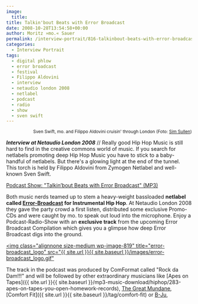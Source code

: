 ```yaml
---
image:
  title: 
title: Talkin'bout Beats with Error Broadcast
date: 2008-10-28T13:54:58+00:00
author: Moritz »mo.« Sauer
permalink: /interview-portrait/816-talkinbout-beats-with-error-broadcast
categories:
  - Interview Portrait
tags:
  - digital phlow
  - error broadcast
  - festival
  - Filippo Aldovini
  - interview
  - netaudio london 2008
  - netlabel
  - podcast
  - radio
  - show
  - sven swift
---
```

<p style="text-align: right;">
  <small>Sven Swift, mo. and Filippo Aldovini cruisin' through London (Foto: <a href="http://www.flickr.com/simsullen" target="_blank">Sim Sullen</a>)</small>
</p>

***Interview at Netaudio London 2008*** // Really good Hip Hop Music is still hard to find in the creative commons world of music. If you search for netlabels promoting deep Hip Hop Music you have to stick to a baby-handful of netlabels. But there's a glowing light at the end of the tunnel. This torch is held by Filippo Aldovini from Zymogen Netlabel and well-known Sven Swift.

[Podcast Show: "Talkin’bout Beats with Error Broadcast" (MP3)](http://mp3.phlow.de/digital_phlow/dp_009_netaudio_london_2008_part_2.mp3)

<!--more-->

<!--adsense-->

Both music nerds teamed up to stem a heavy-weight bassloaded **netlabel called <a href="http://www.error-broadcast.com/" target="_blank">Error-Broadcast</a> for Instrumental Hip Hop**. At Netaudio London 2008 they gave the party crowd a first listen, distributed some exclusive Promo-CDs and were caught by mo. to speak out loud into the microphone. Enjoy a Podcast-Radio-Show with an **exclusive track** from the upcoming Error Broadcast Compilation which gives you a glimpse how deep Error Broadcast digs into the ground.

[<img class="alignnone size-medium wp-image-819" title="error-broadcast_logo" src="{{ site.url }}{{ site.baseurl }}/images/error-broadcast_logo.gif"](http://www.error-broadcast.com/)

The track in the podcast was produced by ComFormat called "Rock da Dam!!!" and will be followed by other extraordinary musicians like [Apes on Tapes]({{ site.url }}{{ site.baseurl }}/mp3-music-download/hiphop/283-apes-on-tapes-you-open-homework-records), <a href="http://thegreatmundane.com" target="_blank">The Great Mundane</a>, [Comfort Fit]({{ site.url }}{{ site.baseurl }}/tag/comfort-fit) or <a href="http://myspace.com/djbju" target="_blank">B-Ju</a>,